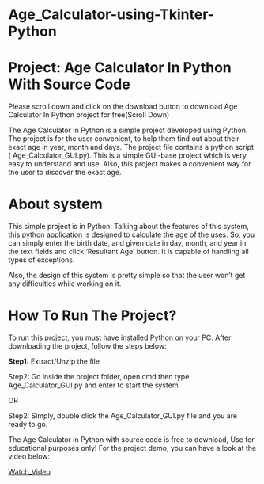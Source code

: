 # Age_Calculator-using-Tkinter-Python
# Project: Age Calculator In Python With Source Code

Please scroll down and click on the download button to download Age Calculator In Python project for free(Scroll Down)

The Age Calculator In Python is a simple project developed using Python. The project is for the user convenient, to help them find out about their exact age in year, month and days. The project file contains a python script ( Age_Calculator_GUI.py). This is a simple GUI-base project which is very easy to understand and use. Also, this project makes a convenient way for the user to discover the exact age.

# About system
This simple project is in Python. Talking about the features of this system, this python application is designed to calculate the age of the uses. So, you can simply enter the birth date, and given date in day, month, and year in the text fields and click ‘Resultant Age’ button. It is capable of handling all types of exceptions.

Also, the design of this system is pretty simple so that the user won’t get any difficulties while working on it.

# How To Run The Project?
To run this project, you must have installed Python on your PC. After downloading the project, follow the steps below:

**Step1:** Extract/Unzip the file

Step2: Go inside the project folder, open cmd then type Age_Calculator_GUI.py and enter to start the system.

OR

Step2: Simply, double click the Age_Calculator_GUI.py file and you are ready to go.

The Age Calculator in Python with source code is free to download, Use for educational purposes only! For the project demo, you can have a look at the video below:

[Watch_Video](https://www.youtube.com/watch?v=xGI4YjCdHxM&feature=emb_logo)
